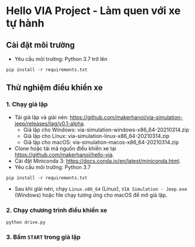 # Hello VIA Project - Làm quen với xe tự hành

## Cài đặt môi trường

- Yêu cầu môi trường: Python 3.7 trở lên

```
pip install -r requirements.txt
```

## Thử nghiệm điều khiển xe

### 1. Chạy giả lập 

- Tải giả lập và giải nén: https://github.com/makerhanoi/via-simulation-jeep/releases/tag/v0.1-alpha.
    + Giả lập cho Windows: via-simulation-windows-x86_64-20210314.zip
    + Giả lập cho Linux: via-simulation-linux-x86_64-20210314.zip
    + Giả lập cho macOS: via-simulation-macos-x86_64-20210314.zip
- Clone hoặc tải mã nguồn điểu khiển xe tại https://github.com/makerhanoi/hello-via.
- Cài đặt Miniconda 3: https://docs.conda.io/en/latest/miniconda.html.
- Yêu cầu môi trường: Python 3.7

```
pip install -r requirements.txt
```
- Sau khi giải nén, chạy `Linux.x86_64` (Linux),  `VIA Simulation - Jeep.exe` (Windows) hoặc file chạy tương ứng cho macOS để mở giả lập.

### 2. Chạy chương trình điều khiển xe

```
python drive.py
```

### 3. Bấm `START` trong giả lập
